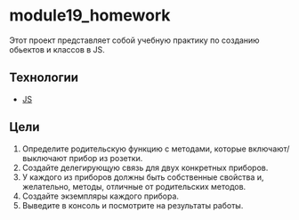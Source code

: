 # module19_homework

Этот проект представляет собой учебную практику по созданию обьектов и классов в JS.
## Технологии
- [JS](https://www.javascript.com/)
## Цели
1. Определите родительскую функцию с методами, которые включают/выключают прибор из розетки.
2. Создайте делегирующую связь для двух конкретных приборов.
3. У каждого из приборов должны быть собственные свойства и, желательно, методы, отличные от родительских методов.
4. Создайте экземпляры каждого прибора.
5. Выведите в консоль и посмотрите на результаты работы.